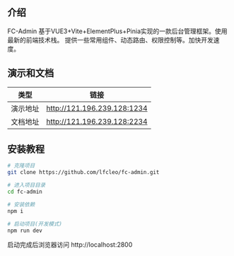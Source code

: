 ## 介绍
FC-Admin 基于VUE3+Vite+ElementPlus+Pinia实现的一款后台管理框架。使用最新的前端技术栈。
提供一些常用组件、动态路由、权限控制等。加快开发速度。

## 演示和文档

| 类型 | 链接 |
| -------- | -------- |
| 演示地址  | http://121.196.239.128:1234 |
| 文档地址  | http://121.196.239.128:2234 |


## 安装教程
``` sh
# 克隆项目
git clone https://github.com/lfcleo/fc-admin.git

# 进入项目目录
cd fc-admin

# 安装依赖
npm i

# 启动项目(开发模式)
npm run dev
```
启动完成后浏览器访问 http://localhost:2800